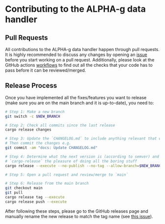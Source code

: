 # Contributing to the ALPHA-g data handler

## Pull Requests

All contributions to the ALPHA-g data handler happen through pull requests. It
is highly recommended to discuss any changes by opening an
[issue](https://github.com/ALPHA-g-Experiment/data-handler/issues) before you
start working on a pull request. Additionally, please look at the GitHub actions
[workflows](https://github.com/ALPHA-g-Experiment/data-handler/tree/main/.github/workflows)
to find out all the checks that your code has to pass before it can be
reviewed/merged.

## Release Process

Once you have implemented all the fixes/features you want to release (make sure
you are on the main branch and it is up-to-date), you need to:

```bash
# Step 1: Make a new branch
git switch -c $NEW_BRANCH

# Step 2: Check all commits since the last release
cargo release changes

# Step 3: Update the `CHANGELOG.md` to include anything relevant that was missed
# Then commit the changes e.g.
git commit -am "docs: Update CHANGELOG.md"

# Step 4: Determine what the next version is (according to semver) and give
# `cargo-release` the pleasure of doing all the boring stuff
cargo release --execute --no-publish --no-tag --allow-branch=$NEW_BRANCH $NEW_VERSION

# Step 5: Open a pull request and review/merge to `main`

# Step 6: Release from the main branch
git checkout main
git pull
cargo release tag --execute
cargo release push --execute
```

After following these steps, please go to the GitHub releases page and manually
rename the new release to match the tag name (see
[this issue](https://github.com/axodotdev/cargo-dist/issues/1286)).
